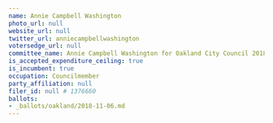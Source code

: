 ```yaml
---
name: Annie Campbell Washington
photo_url: null
website_url: null
twitter_url: anniecampbellwashington
votersedge_url: null
committee_name: Annie Campbell Washington for Oakland City Council 2018
is_accepted_expenditure_ceiling: true
is_incumbent: true
occupation: Councilmember
party_affiliation: null
filer_id: null # 1376660
ballots:
- _ballots/oakland/2018-11-06.md
---
```

